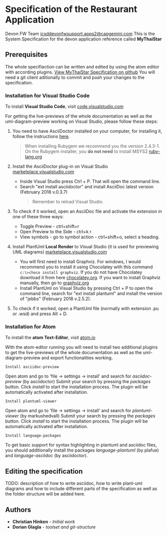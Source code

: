 # Specification of the Restaurant Application

Devon FW Team icsddevonfwsupport.apps2@capgemini.com
This is the System Specification for the devon application reference called **MyThaiStar**

## Prerequisites

The whole specifiaction can be written and edited by using the atom editor with according plugins.
[View MyThaiStar Specification on github](https://github.com/devonfw/devon-methodology/blob/master/functional_specification/MyThaiStar/specfication/specification_restaurant_application.adoc "MyThaiStar Specification")
You will need a git client aditionally to commit and push your changes to the specification.

### Installation for Visual Studio Code

To install **Visual Studio Code**, visit [code.visualstudio.com](https://code.visualstudio.com/docs/setup/setup-overview)

For getting the live-previews of the whole documentation as well as the uml-diagram-preview working on Visual Studio, please follow these steps:

1. You need to have AsciiDoctor installed on your computer, for installing it, follow the instructions [here](http://asciidoctor.org/docs/install-toolchain/).
   > When installing Rubygem we recommend you the version 2.4.3-1. On the Rubygem installer, you **do not need** to install MSYS2 [ruby-lang.org](https://www.ruby-lang.org/en/downloads/) 
   
2. Install the AsciiDoctor plug-in on Visual Studio [marketplace.visualstudio.com](https://marketplace.visualstudio.com/items?itemName=joaompinto.asciidoctor-vscode)
   - Inside Visual Studio press Ctrl + P. That will open the command line.
   - Search "ext install asciidoctor" and install AsciiDoc latest version (February 2018 v.0.3.7)
     > Remember to reload Visual Studio.   
   
3. To check if it worked, open an AsciiDoc file and activate the extension in one of these three ways:
   - Toggle Preview - ctrl+shift+r
   - Open Preview to the Side - ctrl+k r
   - View symbols - go to symbol action - ctrl+shift+o, select a heading.
   
4. Install PlantUml **Local Render** to Visual Studio (it is used for previewing UML diagrams) [marketplace.visualstudio.com](https://marketplace.visualstudio.com/items?itemName=jebbs.plantuml) 
   - You will first need to install Graphviz. For windows, I would recommend you to install it using
	    Chocolatey with this command `c:\>choco install graphviz`. If you do not have Chocolatey download it from here [chocolatey.org](https://chocolatey.org/install). If you want to install Graphviz manually, then go to [graphviz.org](http://www.graphviz.org/download/)
   - Install PlantUml on Visual Studio by pressing Ctrl + P to open the command line, search for "ext install plantuml" and install the version of "jebbs" (February 2018 v.2.5.2).
   
5. To check if it worked, open a PlantUml file (normally with extension .pu or .wsd) and press Alt + D.

### Installation for Atom

To install the **atom Text-Editor**, visit [atom.io](https://atom.io/)

With the atom-editor running you will need to install two additional plugins to get the live-previews of the whole documentation as well as the uml-diagram-preview and export functionalities working.

```
Install asciidoc-preview
```

Open atom and go to 'file -> settings -> install' and search for *asciidoc-preview* (by asciidoctor) Submit your search by pressing the *packages* button.
Click *install* to start the installation process. The plugin will be automatically activated after installation.

```
Install plantuml-viewer
```

Open atom and go to 'file -> settings -> install' and search for *plantuml-viewer* (by markushedvall) Submit your search by pressing the *packages* button.
Click *install* to start the installation process. The plugin will be automatically activated after installation.

```
Install language-packages
```

To get basic support for syntax highlighting  in plantuml and asciidoc files, you should additionally install the packages *language-plantuml* (by plafue) and *language-asciidoc* (by asciidoctor).


## Editing the specification

TODO: description of how to write asciidoc, how to write plant-uml diagrams and how to include different parts of the specification as well as the folder structure will be added here.


## Authors

* **Christian Hinken** - *Initial work*
* **Dorian Glagla** - *toolset and git-structure*
